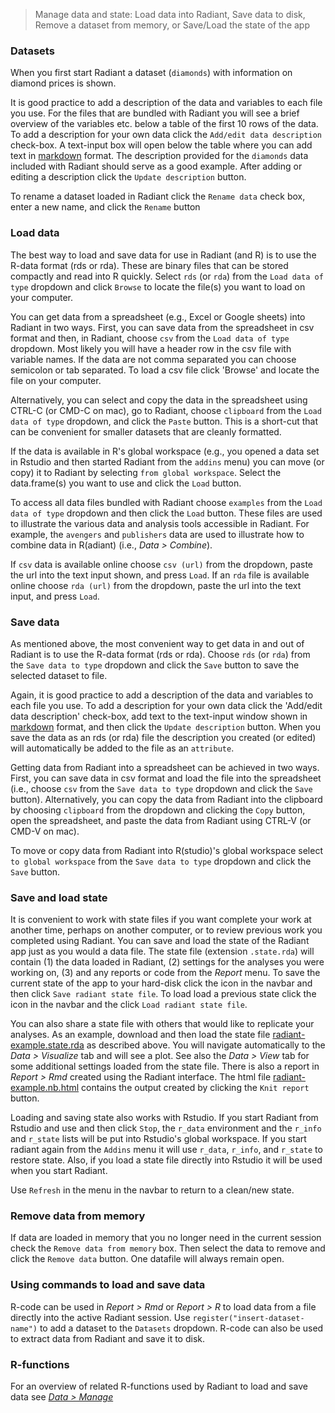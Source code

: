 > Manage data and state: Load data into Radiant, Save data to disk, Remove a dataset from memory, or Save/Load the state of the app

### Datasets

When you first start Radiant a dataset (`diamonds`) with information on diamond prices is shown.

It is good practice to add a description of the data and variables to each file you use. For the files that are bundled with Radiant you will see a brief overview of the variables etc. below a table of the first 10 rows of the data. To add a description for your own data click the `Add/edit data description` check-box. A text-input box will open below the table where you can add text in
<a href="http://rmarkdown.rstudio.com/authoring_pandoc_markdown.html" target="_blank">markdown</a> format. The description provided for the `diamonds` data included with Radiant should serve as a good example. After adding or editing a description click the `Update description` button.

To rename a dataset loaded in Radiant click the `Rename data` check box, enter a new name, and click the `Rename` button

### Load data

The best way to load and save data for use in Radiant (and R) is to use the R-data format (rds or rda). These are binary files that can be stored compactly and read into R quickly. Select `rds` (or `rda`) from the `Load data of type` dropdown and click `Browse` to locate the file(s) you want to load on your computer.

You can get data from a spreadsheet (e.g., Excel or Google sheets) into Radiant in two ways. First, you can save data from the spreadsheet in csv format and then, in Radiant, choose `csv` from the `Load data of type` dropdown. Most likely you will have a header row in the csv file with variable names. If the data are not comma separated you can choose semicolon or tab separated. To load a csv file click 'Browse' and locate the file on your computer.

Alternatively, you can select and copy the data in the spreadsheet using CTRL-C (or CMD-C on mac), go to Radiant, choose `clipboard` from the `Load data of type` dropdown, and click the `Paste` button. This is a short-cut that can be convenient for smaller datasets that are cleanly formatted.

If the data is available in R's global workspace (e.g., you opened a data set in Rstudio and then started Radiant from the `addins` menu) you can move (or copy) it to Radiant by selecting `from global workspace`. Select the data.frame(s) you want to use and click the `Load` button.

To access all data files bundled with Radiant choose `examples` from the `Load data of type` dropdown and then click the `Load` button. These files are used to illustrate the various data and analysis tools accessible in Radiant. For example, the `avengers` and `publishers` data are used to illustrate how to combine data in R(adiant) (i.e., _Data > Combine_).

If `csv` data is available online choose `csv (url)` from the dropdown, paste the url into the text input shown, and press `Load`. If an `rda` file is available online choose `rda (url)` from the dropdown, paste the url into the text input, and press `Load`.

### Save data

As mentioned above, the most convenient way to get data in and out of Radiant is to use the R-data format (rds or rda). Choose `rds` (or `rda`) from the `Save data to type` dropdown and click the `Save` button to save the selected dataset to file.

Again, it is good practice to add a description of the data and variables to each file you use. To add a description for your own data click the 'Add/edit data description' check-box, add text to the text-input window shown in
<a href="http://rmarkdown.rstudio.com/authoring_pandoc_markdown.html" target="_blank">markdown</a> format, and then click the `Update description` button. When you save the data as an rds (or rda) file the description you created (or edited) will automatically be added to the file as an `attribute`.

Getting data from Radiant into a spreadsheet can be achieved in two ways. First, you can save data in csv format and load the file into the spreadsheet (i.e., choose `csv` from the `Save data to type` dropdown and click the `Save` button). Alternatively, you can copy the data from Radiant into the clipboard by choosing `clipboard` from the dropdown and clicking the `Copy` button, open the spreadsheet, and paste the data from Radiant using CTRL-V (or CMD-V on mac).

To move or copy data from Radiant into R(studio)'s global workspace select `to global workspace` from the `Save data to type` dropdown and click the `Save` button.

### Save and load state

It is convenient to work with state files if you want complete your work at another time, perhaps on another computer, or to review previous work you completed using Radiant. You can save and load the state of the Radiant app just as you would a data file. The state file (extension `.state.rda`) will contain (1) the data loaded in Radiant, (2) settings for the analyses you were working on, (3) and any reports or code from the _Report_ menu. To save the current state of the app to your hard-disk click the <i title='Save' class='fa fa-save'></i> icon in the navbar and then click `Save radiant state file`. To load load a previous state click the <i title='Save' class='fa fa-save'></i> icon in the navbar and the click `Load radiant state file`. 

You can also share a state file with others that would like to replicate your analyses. As an example, download and then load the state file <a href="https://github.com/radiant-rstats/docs/raw/gh-pages/examples/radiant-example.state.rda" target="_blank">radiant-example.state.rda</a> as described above. You will navigate automatically to the _Data > Visualize_ tab and will see a plot. See also the _Data > View_ tab for some additional settings loaded from the state file. There is also a report in _Report > Rmd_ created using the Radiant interface. The html file <a href="https://radiant-rstats.github.io/docs/examples/radiant-example.nb.html" target="_blank">radiant-example.nb.html</a> contains the output created by clicking the `Knit report` button.

Loading and saving state also works with Rstudio. If you start Radiant from Rstudio and use <i title='Power off' class='fa fa-power-off'></i> and then click `Stop`, the `r_data` environment and the `r_info` and `r_state` lists will be put into Rstudio's global workspace. If you start radiant again from the `Addins` menu it will use `r_data`, `r_info`, and `r_state` to restore state. Also, if you load a state file directly into Rstudio it will be used when you start Radiant.

Use `Refresh` in the <i title='Power off' class='fa fa-power-off'></i> menu in the navbar to return to a clean/new state.

### Remove data from memory

If data are loaded in memory that you no longer need in the current session check the `Remove data from memory` box. Then select the data to remove and click the `Remove data` button. One datafile will always remain open.

### Using commands to load and save data

R-code can be used in _Report > Rmd_ or _Report > R_ to load data from a file directly into the active Radiant session. Use `register("insert-dataset-name")` to add a dataset to the `Datasets` dropdown. R-code can also be used to extract data from Radiant and save it to disk. 

### R-functions

For an overview of related R-functions used by Radiant to load and save data see <a href = " https://radiant-rstats.github.io/radiant.data/reference/index.html#section-data-manage" target="_blank">_Data > Manage_</a>